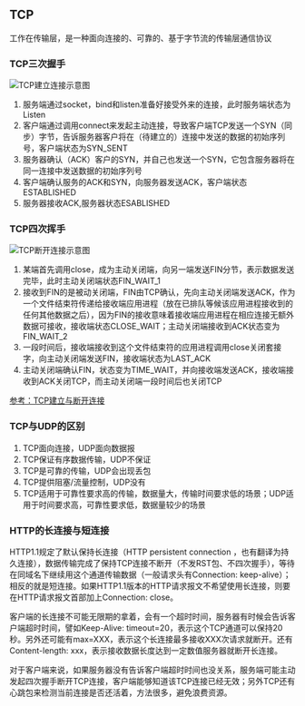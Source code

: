 ## TCP
工作在传输层，是一种面向连接的、可靠的、基于字节流的传输层通信协议
### TCP三次握手
![TCP建立连接示意图](https://images2018.cnblogs.com/blog/1158196/201803/1158196-20180301191116528-1173543278.png)
  1. 服务端通过socket，bind和listen准备好接受外来的连接，此时服务端状态为Listen
  2. 客户端通过调用connect来发起主动连接，导致客户端TCP发送一个SYN（同步）字节，告诉服务器客户将在（待建立的）连接中发送的数据的初始序列号，客户端状态为SYN_SENT
  3. 服务器确认（ACK）客户的SYN，并自己也发送一个SYN，它包含服务器将在同一连接中发送数据的初始序列号
  4. 客户端确认服务的ACK和SYN，向服务器发送ACK，客户端状态ESTABLISHED
  5. 服务器接收ACK,服务器状态ESABLISHED

### TCP四次挥手
![TCP断开连接示意图](https://images2018.cnblogs.com/blog/1158196/201803/1158196-20180301191028587-1027330495.png)
  1. 某端首先调用close，成为主动关闭端，向另一端发送FIN分节，表示数据发送完毕，此时主动关闭端状态FIN_WAIT_1
  2. 接收到FIN的是被动关闭端，FIN由TCP确认，先向主动关闭端发送ACK，作为一个文件结束符传递给接收端应用进程（放在已排队等候该应用进程接收到的任何其他数据之后），因为FIN的接收意味着接收端应用进程在相应连接无额外数据可接收，接收端状态CLOSE_WAIT；主动关闭端接收到ACK状态变为FIN_WAIT_2
  3. 一段时间后，接收端接收到这个文件结束符的应用进程调用close关闭套接字，向主动关闭端发送FIN，接收端状态为LAST_ACK
  4. 主动关闭端确认FIN，状态变为TIME_WAIT，并向接收端发送ACK，接收端接收到ACK关闭TCP，而主动关闭端一段时间后也关闭TCP

[参考：TCP建立与断开连接](https://www.cnblogs.com/dj0325/p/8490293.html)

### TCP与UDP的区别
  1. TCP面向连接，UDP面向数据报
  2. TCP保证有序数据传输，UDP不保证
  3. TCP是可靠的传输，UDP会出现丢包
  4. TCP提供阻塞/流量控制，UDP没有
  5. TCP适用于可靠性要求高的传输，数据量大，传输时间要求低的场景；UDP适用于时间要求高，可靠性要求低，数据量较少的场景
  
### HTTP的长连接与短连接
HTTP1.1规定了默认保持长连接（HTTP persistent connection ，也有翻译为持久连接），数据传输完成了保持TCP连接不断开（不发RST包、不四次握手），等待在同域名下继续用这个通道传输数据（一般请求头有Connection: keep-alive）；相反的就是短连接。如果HTTP1.1版本的HTTP请求报文不希望使用长连接，则要在HTTP请求报文首部加上Connection: close。

客户端的长连接不可能无限期的拿着，会有一个超时时间，服务器有时候会告诉客户端超时时间，譬如Keep-Alive: timeout=20，表示这个TCP通道可以保持20秒。另外还可能有max=XXX，表示这个长连接最多接收XXX次请求就断开。还有Content-length: xxx，表示接收数据长度达到一定数值服务器就断开长连接。

对于客户端来说，如果服务器没有告诉客户端超时时间也没关系，服务端可能主动发起四次握手断开TCP连接，客户端能够知道该TCP连接已经无效；另外TCP还有心跳包来检测当前连接是否还活着，方法很多，避免浪费资源。

